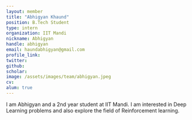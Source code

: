 ```yaml
---
layout: member
title: "Abhigyan Khaund"
position: B.Tech Student
type: intern
organization: IIT Mandi
nickname: Abhigyan 
handle: abhigyan
email: haundabhigyan@gmail.com
profile_link: 
twitter: 
github: 
scholar: 
image: /assets/images/team/abhigyan.jpeg
cv:
alum: true
---
```

I am Abhigyan and a 2nd year student at IIT Mandi. I am interested in Deep Learning problems and also explore the field of Reinforcement learning.
